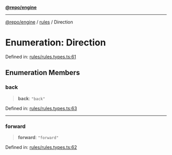 [**@repo/engine**](../../README.md)

***

[@repo/engine](../../modules.md) / [rules](../README.md) / Direction

# Enumeration: Direction

Defined in: [rules/rules.types.ts:61](https://github.com/alexqguo/drinking-board-game-v3/blob/56df34968617deee505d881352afe56efb53b2a4/packages/engine/src/rules/rules.types.ts#L61)

## Enumeration Members

### back

> **back**: `"back"`

Defined in: [rules/rules.types.ts:63](https://github.com/alexqguo/drinking-board-game-v3/blob/56df34968617deee505d881352afe56efb53b2a4/packages/engine/src/rules/rules.types.ts#L63)

***

### forward

> **forward**: `"forward"`

Defined in: [rules/rules.types.ts:62](https://github.com/alexqguo/drinking-board-game-v3/blob/56df34968617deee505d881352afe56efb53b2a4/packages/engine/src/rules/rules.types.ts#L62)
